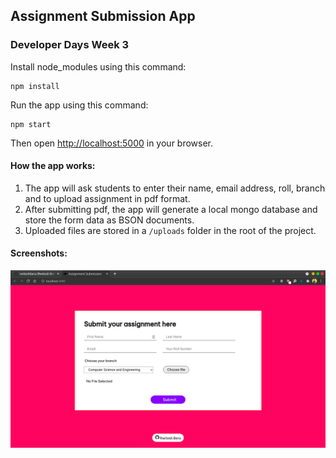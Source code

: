 ## Assignment Submission App
### Developer Days Week 3

Install node_modules using this command:
```
npm install
```

Run the app using this command:
```
npm start
```

Then open [http://localhost:5000](http://localhost:5000) in your browser.

#### How the app works:
1. The app will ask students to enter their name, email address, roll, branch and to upload assignment in pdf format.
2. After submitting pdf, the app will generate a local mongo database and store the form data as BSON documents.
3. Uploaded files are stored in a `/uploads` folder in the root of the project.


#### Screenshots: 
![Screenshot](AssignmentSubmission/images/screenshot.png)
